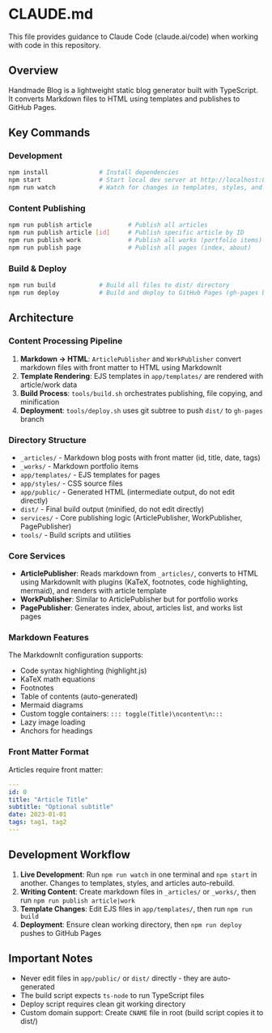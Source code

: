 # CLAUDE.md

This file provides guidance to Claude Code (claude.ai/code) when working with code in this repository.

## Overview

Handmade Blog is a lightweight static blog generator built with TypeScript. It converts Markdown files to HTML using templates and publishes to GitHub Pages.

## Key Commands

### Development
```bash
npm install              # Install dependencies
npm start                # Start local dev server at http://localhost:8080/
npm run watch            # Watch for changes in templates, styles, and articles
```

### Content Publishing
```bash
npm run publish article          # Publish all articles
npm run publish article [id]     # Publish specific article by ID
npm run publish work             # Publish all works (portfolio items)
npm run publish page             # Publish all pages (index, about)
```

### Build & Deploy
```bash
npm run build            # Build all files to dist/ directory
npm run deploy           # Build and deploy to GitHub Pages (gh-pages branch)
```

## Architecture

### Content Processing Pipeline
1. **Markdown → HTML**: `ArticlePublisher` and `WorkPublisher` convert markdown files with front matter to HTML using MarkdownIt
2. **Template Rendering**: EJS templates in `app/templates/` are rendered with article/work data
3. **Build Process**: `tools/build.sh` orchestrates publishing, file copying, and minification
4. **Deployment**: `tools/deploy.sh` uses git subtree to push `dist/` to `gh-pages` branch

### Directory Structure
- `_articles/` - Markdown blog posts with front matter (id, title, date, tags)
- `_works/` - Markdown portfolio items
- `app/templates/` - EJS templates for pages
- `app/styles/` - CSS source files
- `app/public/` - Generated HTML (intermediate output, do not edit directly)
- `dist/` - Final build output (minified, do not edit directly)
- `services/` - Core publishing logic (ArticlePublisher, WorkPublisher, PagePublisher)
- `tools/` - Build scripts and utilities

### Core Services
- **ArticlePublisher**: Reads markdown from `_articles/`, converts to HTML using MarkdownIt with plugins (KaTeX, footnotes, code highlighting, mermaid), and renders with article template
- **WorkPublisher**: Similar to ArticlePublisher but for portfolio works
- **PagePublisher**: Generates index, about, articles list, and works list pages

### Markdown Features
The MarkdownIt configuration supports:
- Code syntax highlighting (highlight.js)
- KaTeX math equations
- Footnotes
- Table of contents (auto-generated)
- Mermaid diagrams
- Custom toggle containers: `::: toggle(Title)\ncontent\n:::`
- Lazy image loading
- Anchors for headings

### Front Matter Format
Articles require front matter:
```yaml
---
id: 0
title: "Article Title"
subtitle: "Optional subtitle"
date: 2023-01-01
tags: tag1, tag2
---
```

## Development Workflow

1. **Live Development**: Run `npm run watch` in one terminal and `npm start` in another. Changes to templates, styles, and articles auto-rebuild.
2. **Writing Content**: Create markdown files in `_articles/` or `_works/`, then run `npm run publish article|work`
3. **Template Changes**: Edit EJS files in `app/templates/`, then run `npm run build`
4. **Deployment**: Ensure clean working directory, then `npm run deploy` pushes to GitHub Pages

## Important Notes

- Never edit files in `app/public/` or `dist/` directly - they are auto-generated
- The build script expects `ts-node` to run TypeScript files
- Deploy script requires clean git working directory
- Custom domain support: Create `CNAME` file in root (build script copies it to dist/)
